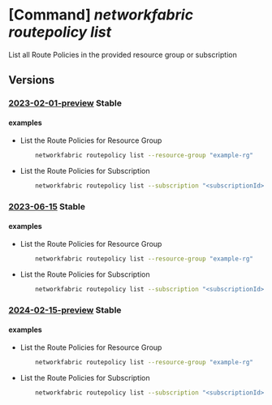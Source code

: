 # [Command] _networkfabric routepolicy list_

List all Route Policies in the provided resource group or subscription

## Versions

### [2023-02-01-preview](/Resources/mgmt-plane/L3N1YnNjcmlwdGlvbnMve30vcHJvdmlkZXJzL21pY3Jvc29mdC5tYW5hZ2VkbmV0d29ya2ZhYnJpYy9yb3V0ZXBvbGljaWVz/2023-02-01-preview.xml) **Stable**

<!-- mgmt-plane /subscriptions/{}/providers/microsoft.managednetworkfabric/routepolicies 2023-02-01-preview -->
<!-- mgmt-plane /subscriptions/{}/resourcegroups/{}/providers/microsoft.managednetworkfabric/routepolicies 2023-02-01-preview -->

#### examples

- List the Route Policies for Resource Group
    ```bash
        networkfabric routepolicy list --resource-group "example-rg"
    ```

- List the Route Policies for Subscription
    ```bash
        networkfabric routepolicy list --subscription "<subscriptionId>"
    ```

### [2023-06-15](/Resources/mgmt-plane/L3N1YnNjcmlwdGlvbnMve30vcHJvdmlkZXJzL21pY3Jvc29mdC5tYW5hZ2VkbmV0d29ya2ZhYnJpYy9yb3V0ZXBvbGljaWVz/2023-06-15.xml) **Stable**

<!-- mgmt-plane /subscriptions/{}/providers/microsoft.managednetworkfabric/routepolicies 2023-06-15 -->
<!-- mgmt-plane /subscriptions/{}/resourcegroups/{}/providers/microsoft.managednetworkfabric/routepolicies 2023-06-15 -->

#### examples

- List the Route Policies for Resource Group
    ```bash
        networkfabric routepolicy list --resource-group "example-rg"
    ```

- List the Route Policies for Subscription
    ```bash
        networkfabric routepolicy list --subscription "<subscriptionId>"
    ```

### [2024-02-15-preview](/Resources/mgmt-plane/L3N1YnNjcmlwdGlvbnMve30vcHJvdmlkZXJzL21pY3Jvc29mdC5tYW5hZ2VkbmV0d29ya2ZhYnJpYy9yb3V0ZXBvbGljaWVz/2024-02-15-preview.xml) **Stable**

<!-- mgmt-plane /subscriptions/{}/providers/microsoft.managednetworkfabric/routepolicies 2024-02-15-preview -->
<!-- mgmt-plane /subscriptions/{}/resourcegroups/{}/providers/microsoft.managednetworkfabric/routepolicies 2024-02-15-preview -->

#### examples

- List the Route Policies for Resource Group
    ```bash
        networkfabric routepolicy list --resource-group "example-rg"
    ```

- List the Route Policies for Subscription
    ```bash
        networkfabric routepolicy list --subscription "<subscriptionId>"
    ```
